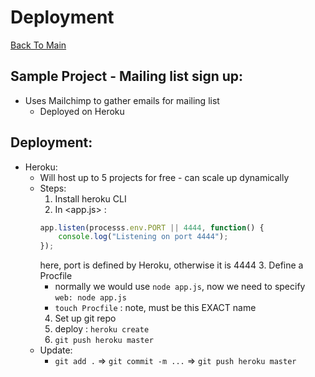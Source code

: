 # Deployment
[Back To Main](../README.md)

## Sample Project - Mailing list sign up:
* Uses Mailchimp to gather emails for mailing list
  * Deployed on Heroku

## Deployment:
* Heroku:
  * Will host up to 5 projects for free - can scale up dynamically
  * Steps:
    1. Install heroku CLI
    2. In <app.js> :
    ```JavaScript
    app.listen(processs.env.PORT || 4444, function() {
        console.log("Listening on port 4444");
    });
    ```
    here, port is defined by Heroku, otherwise it is 4444
    3. Define a Procfile
      * normally we would use `node app.js`, now we need to specify `web: node app.js`
      * `touch Procfile` : note, must be this EXACT name
    4. Set up git repo
    5. deploy : `heroku create`
    6. `git push heroku master`
  * Update:
    * `git add .` => `git commit -m ...` => `git push heroku master`
